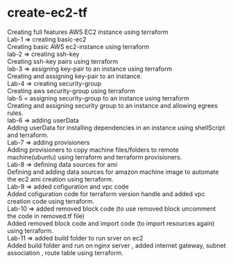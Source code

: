 # create-ec2-tf

Creating full features AWS EC2 instance using terraform
<br/>
Lab-1   => creating basic-ec2
<br/>
Creating basic AWS ec2-instance using terraform
<br/>
lab-2   => creating ssh-key
<br/>
Creating ssh-key pairs using terraform
<br/>
lab-3   => assigning key-pair to an instance using terraform
<br/>
Creating and assigning key-pair to an instance.
<br/>
Lab-4   => creating security-group
<br/>
Creating aws security-group using terraform
<br/>
lab-5   = assigning security-group to an instance using terraform
<br/>
Creating and assigning security group to an instance and allowing egrees rules. 
<br/>
lab-6   => adding userData 
<br/>
Adding userData for installing dependencies in an instance using shellScript and terraform. 
<br/>
Lab-7   => adding provisioners
<br/>
Adding provisioners to copy machine files/folders to remote machine(ubuntu) using terraform and terraform provisioners.
<br/>
Lab-8   => defining data sources for ami
<br/>
Defining and adding data sources for amazon machine image to automate the ec2 ami creation using terraform.
<br/>
Lab-9   => added cofiguration and vpc code 
<br/>
Added cofiguration code for terraform version handle and added vpc creation code using terraform.
<br/>
Lab-10  => added removed block code (to use removed block uncomment the code in removed.tf file) 
<br/>
Added removed block code and import code (to import resources again) using terraform.
<br/>
Lab-11  => added build folder to run srver on ec2
<br/>
Added build folder and run on nginx server , added internet gateway, subnet association , route table using terraform.


